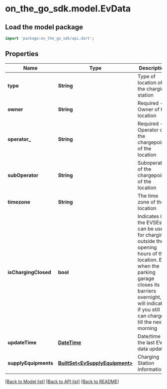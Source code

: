 # on_the_go_sdk.model.EvData

## Load the model package
```dart
import 'package:on_the_go_sdk/api.dart';
```

## Properties
Name | Type | Description | Notes
------------ | ------------- | ------------- | -------------
**type** | **String** | Type of location of the charging station | [optional] 
**owner** | **String** | Required - Owner of the location | 
**operator_** | **String** | Required - Operator of the chargepoints of the location  | 
**subOperator** | **String** | Suboperator of the chargepoints of the location | [optional] 
**timezone** | **String** | The time zone of the location | 
**isChargingClosed** | **bool** | Indicates if the EVSEs can be used for charging outside the opening hours of the location. E.g. when the parking garage closes its barriers overnight, it will indicate if you still can charge till the next morning | [optional] 
**updateTime** | [**DateTime**](DateTime.md) | Date/time of the last EV data update | 
**supplyEquipments** | [**BuiltSet&lt;EvSupplyEquipment&gt;**](EvSupplyEquipment.md) | Charging Station information | [optional] 

[[Back to Model list]](../README.md#documentation-for-models) [[Back to API list]](../README.md#documentation-for-api-endpoints) [[Back to README]](../README.md)


